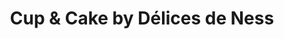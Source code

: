 ---
title: "Cup & Cake by Délices de Ness"
url: /pantin/cup-und-cake-by-delices-de-ness/
shop: Konditorei
---